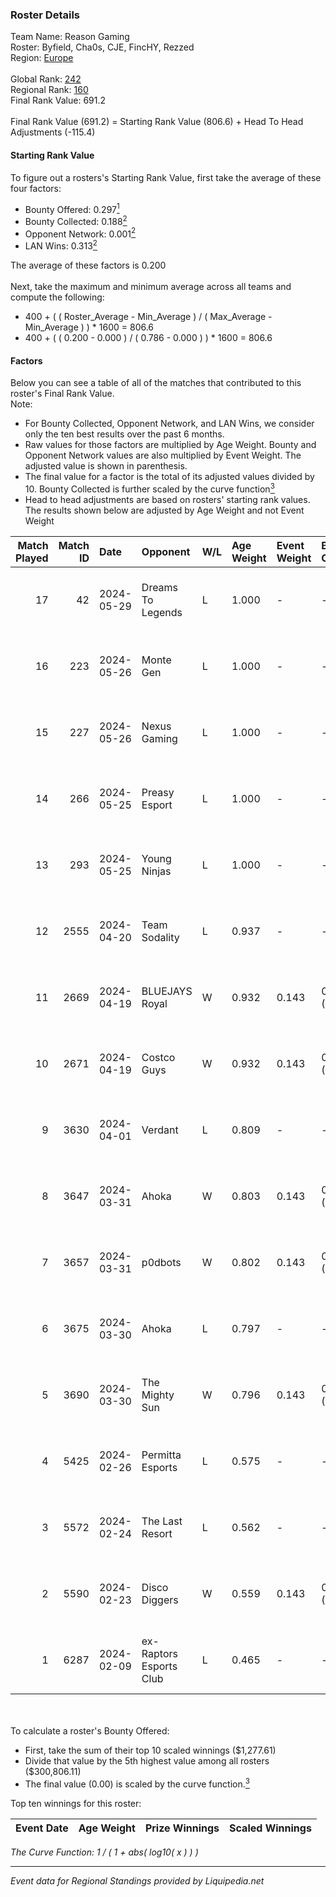 ### Roster Details<br />
Team Name: Reason Gaming<br />
Roster: Byfield, Cha0s, CJE, FincHY, Rezzed<br />
Region: [Europe]( ../standings_europe.md)<br />
<br />
Global Rank: [242](../standings_global.md)<br />
Regional Rank: [160]( ../standings_europe.md)<br />
Final Rank Value:  691.2<br />
<br />
Final Rank Value (691.2) = Starting Rank Value (806.6) + Head To Head Adjustments (-115.4)<br />

#### Starting Rank Value<br />
To figure out a rosters's Starting Rank Value, first take the average of these four factors:<br />
- Bounty Offered: 0.297[<sup>1</sup>](#table2)
- Bounty Collected: 0.188[<sup>2</sup>](#table1)
- Opponent Network: 0.001[<sup>2</sup>](#table1)
- LAN Wins: 0.313[<sup>2</sup>](#table1)

The average of these factors is 0.200<br />
<br />
Next, take the maximum and minimum average across all teams and compute the following:<br />
- 400 + ( ( Roster_Average - Min_Average ) / ( Max_Average - Min_Average ) ) * 1600 = 806.6
- 400 + ( ( 0.200 - 0.000 ) / ( 0.786 - 0.000 ) ) * 1600 = 806.6


#### Factors<br />
Below you can see a table of all of the matches that contributed to this roster's Final Rank Value.<br />
Note:<br />

- For Bounty Collected, Opponent Network, and LAN Wins, we consider only the ten best results over the past 6 months.
- Raw values for those factors are multiplied by Age Weight. Bounty and Opponent Network values are also multiplied by Event Weight. The adjusted value is shown in parenthesis.
- The final value for a factor is the total of its adjusted values divided by 10. Bounty Collected is further scaled by the curve function[<sup>3</sup>](#curveFunction)
- Head to head adjustments are based on rosters' starting rank values. The results shown below are adjusted by Age Weight and not Event Weight
<span id="table1"></span><br />


| Match Played | Match ID | Date       | Opponent                | W/L | Age Weight | Event Weight | Bounty Collected | Opponent Network | LAN Wins  | H2H Adj. | Roster                              |
| -: | -: | :- | :- | :- | :- | :- | :- | :- | :- | -: | :- |
|           17 |       42 | 2024-05-29 | Dreams To Legends       | L   | 1.000      | -            | -                | -                | -         |   -23.77 | Byfield, Cha0s, CJE, FincHY, Rezzed |
|           16 |      223 | 2024-05-26 | Monte Gen               | L   | 1.000      | -            | -                | -                | -         |   -10.86 | Byfield, Cha0s, CJE, FinchY, Rezzed |
|           15 |      227 | 2024-05-26 | Nexus Gaming            | L   | 1.000      | -            | -                | -                | -         |   -10.48 | Byfield, Cha0s, CJE, FinchY, Rezzed |
|           14 |      266 | 2024-05-25 | Preasy Esport           | L   | 1.000      | -            | -                | -                | -         |   -16.97 | Byfield, Cha0s, CJE, FinchY, Rezzed |
|           13 |      293 | 2024-05-25 | Young Ninjas            | L   | 1.000      | -            | -                | -                | -         |    -9.99 | Byfield, Cha0s, CJE, FinchY, Rezzed |
|           12 |     2555 | 2024-04-20 | Team Sodality           | L   | 0.937      | -            | -                | -                | -         |   -24.19 | Byfield, Cha0s, CJE, FincHY, Rezzed |
|           11 |     2669 | 2024-04-19 | BLUEJAYS Royal          | W   | 0.932      | 0.143        | 0.000 (0.000)    | 0.000 (0.000)    | 0 (0.000) |     2.93 | Byfield, Cha0s, CJE, FincHY, Rezzed |
|           10 |     2671 | 2024-04-19 | Costco Guys             | W   | 0.932      | 0.143        | 0.000 (0.000)    | 0.000 (0.000)    | 0 (0.000) |     3.06 | Byfield, Cha0s, CJE, FincHY, Rezzed |
|            9 |     3630 | 2024-04-01 | Verdant                 | L   | 0.809      | -            | -                | -                | -         |    -7.12 | Byfield, Cha0s, CJE, FincHY, Rezzed |
|            8 |     3647 | 2024-03-31 | Ahoka                   | W   | 0.803      | 0.143        | 0.003 (0.000)    | 0.044 (0.005)    | 1 (0.803) |    10.89 | Byfield, Cha0s, CJE, FincHY, Rezzed |
|            7 |     3657 | 2024-03-31 | p0dbots                 | W   | 0.802      | 0.143        | 0.002 (0.000)    | 0.044 (0.005)    | 1 (0.802) |     7.72 | Byfield, Cha0s, CJE, FincHY, Rezzed |
|            6 |     3675 | 2024-03-30 | Ahoka                   | L   | 0.797      | -            | -                | -                | -         |   -14.11 | Byfield, Cha0s, CJE, FincHY, Rezzed |
|            5 |     3690 | 2024-03-30 | The Mighty Sun          | W   | 0.796      | 0.143        | 0.000 (0.000)    | 0.000 (0.000)    | 1 (0.796) |     2.62 | Byfield, Cha0s, CJE, FincHY, Rezzed |
|            4 |     5425 | 2024-02-26 | Permitta Esports        | L   | 0.575      | -            | -                | -                | -         |    -4.58 | Byfield, Cha0s, CJE, FincHY, Rezzed |
|            3 |     5572 | 2024-02-24 | The Last Resort         | L   | 0.562      | -            | -                | -                | -         |   -11.89 | Byfield, Cha0s, CJE, FincHY, Rezzed |
|            2 |     5590 | 2024-02-23 | Disco Diggers           | W   | 0.559      | 0.143        | 0.000 (0.000)    | 0.000 (0.000)    | 1 (0.559) |     1.72 | Byfield, Cha0s, CJE, FincHY, Rezzed |
|            1 |     6287 | 2024-02-09 | ex-Raptors Esports Club | L   | 0.465      | -            | -                | -                | -         |   -10.37 | Byfield, Cha0s, CJE, FincHY, RezzeD |

<br />
<span id="table2"></span><br />
To calculate a roster's Bounty Offered:<br />

- First, take the sum of their top 10 scaled winnings ($1,277.61)
- Divide that value by the 5th highest value among all rosters ($300,806.11)
- The final value (0.00) is scaled by the curve function.[<sup>3</sup>](#curveFunction)

Top ten winnings for this roster:<br />

| Event Date | Age Weight | Prize Winnings | Scaled Winnings |
| :- | -: | :- | :- |


<span id="curveFunction"></span>_The Curve Function: 1 / ( 1 + abs( log10( x ) ) )_<br />

---
_Event data for Regional Standings provided by Liquipedia.net_<br />
